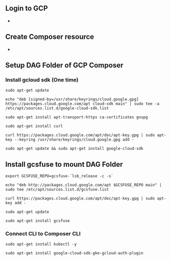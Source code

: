 ## Login to GCP
- 

## Create Composer resource
- 

## Setup DAG Folder of GCP Composer

### Install gcloud sdk (One time)
```
sudo apt-get update
```

```
echo "deb [signed-by=/usr/share/keyrings/cloud.google.gpg] https://packages.cloud.google.com/apt cloud-sdk main" | sudo tee -a /etc/apt/sources.list.d/google-cloud-sdk.list
```

```
sudo apt-get install apt-transport-https ca-certificates gnupg
```

```
sudo apt-get install curl
```

```
curl https://packages.cloud.google.com/apt/doc/apt-key.gpg | sudo apt-key --keyring /usr/share/keyrings/cloud.google.gpg add -
```

```
sudo apt-get update && sudo apt-get install google-cloud-sdk
```

## Install gcsfuse to mount DAG Folder
```
export GCSFUSE_REPO=gcsfuse-`lsb_release -c -s` 
```

```
echo "deb http://packages.cloud.google.com/apt $GCSFUSE_REPO main" | sudo tee /etc/apt/sources.list.d/gcsfuse.list
```

```
curl https://packages.cloud.google.com/apt/doc/apt-key.gpg | sudo apt-key add -
```

```
sudo apt-get update
```

```
sudo apt-get install gcsfuse
```


### Connect CLI to Composer CLI
```
sudo apt-get install kubectl -y
```

```
sudo apt-get install google-cloud-sdk-gke-gcloud-auth-plugin
```


